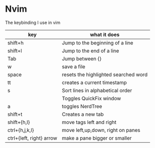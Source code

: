 # Nvim

The keybinding I use in vim

| key                      | what it does                         |
|--------------------------|--------------------------------------|
| shift+h                  | Jump to the beginning of a line      |
| shift+l                  | Jump to the end of a line            |
| Tab                      | Jump between {}[]()                  |
| <leader>w                | save a file                          |
| <leader>space            | resets the highlighted searched word |
| tt                       | creates a current timestamp          |
| <leader>s                | Sort lines in alphabetical order     |
| <leader><leader>         | Toggles QuickFix window              |
| <leader>a                | toggles NerdTree                     |
| shift+t                  | Creates a new tab                    |
| shift+{h,l}              | move tags left and right             |
| ctrl+{h,j,k,l}           | move left,up,down, right on panes    |
| ctrl+{left, right} arrow | make a pane bigger or smaller        |
